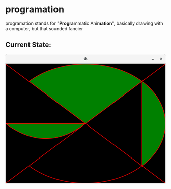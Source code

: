 # programation
programation stands for "**Progra**mmatic Ani**mation**", basically drawing with a computer, but that sounded fancier

## Current State:

![Screenshot](Screenshot.png?raw=true "Screenshot")
